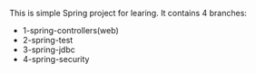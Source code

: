This is simple Spring project for learing.
It contains 4 branches:
* 1-spring-controllers(web)
* 2-spring-test
* 3-spring-jdbc
* 4-spring-security